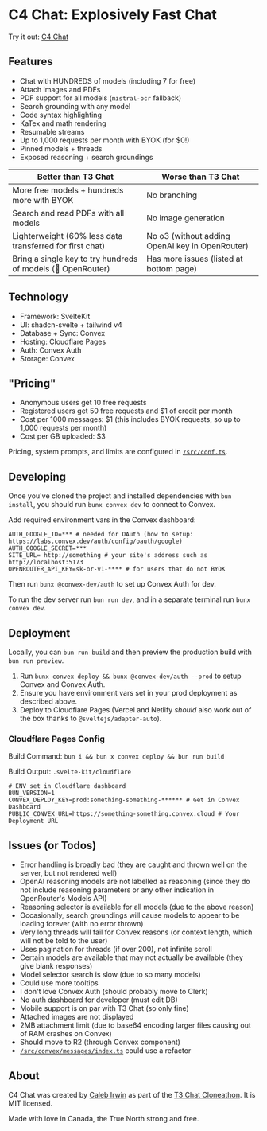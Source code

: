 # C4 Chat: Explosively Fast Chat

Try it out: [C4 Chat](https://c4-chat.calebirwin.ca/chat)

## Features

- Chat with HUNDREDS of models (including 7 for free)
- Attach images and PDFs
- PDF support for all models (`mistral-ocr` fallback)
- Search grounding with any model
- Code syntax highlighting
- KaTex and math rendering
- Resumable streams
- Up to 1,000 requests per month with BYOK (for $0!)
- Pinned models + threads
- Exposed reasoning + search groundings

| Better than T3 Chat | Worse than T3 Chat |
|----------|----------|
| More free models + hundreds more with BYOK   | No branching     | 
| Search and read PDFs with all models | No image generation     |
| Lighterweight (60% less data transferred for first chat)    | No o3 (without adding OpenAI key in OpenRouter)     |
| Bring a single key to try hundreds of models (🎉 OpenRouter)   | Has more issues (listed at bottom page)     |

## Technology

- Framework: SvelteKit
- UI: shadcn-svelte + tailwind v4
- Database + Sync: Convex
- Hosting: Cloudflare Pages
- Auth: Convex Auth
- Storage: Convex

## "Pricing"

- Anonymous users get 10 free requests
- Registered users get 50 free requests and $1 of credit per month
- Cost per 1000 messages: $1 (this includes BYOK requests, so up to 1,000 requests per month)
- Cost per GB uploaded: $3

Pricing, system prompts, and limits are configured in [`/src/conf.ts`](/src/conf.ts).

## Developing

Once you've cloned the project and installed dependencies with `bun install`, you should run `bunx convex dev` to connect to Convex.

Add required environment vars in the Convex dashboard:
```env
AUTH_GOOGLE_ID=*** # needed for OAuth (how to setup: https://labs.convex.dev/auth/config/oauth/google)
AUTH_GOOGLE_SECRET=***
SITE_URL= http://something # your site's address such as http://localhost:5173
OPENROUTER_API_KEY=sk-or-v1-**** # for users that do not BYOK
```

Then run `bunx @convex-dev/auth` to set up Convex Auth for dev.

To run the dev server run `bun run dev`, and in a separate terminal run `bunx convex dev`.

## Deployment

Locally, you can `bun run build` and then preview the production build with `bun run preview`.

1. Run `bunx convex deploy && bunx @convex-dev/auth --prod` to setup Convex and Convex Auth.
2. Ensure you have environment vars set in your prod deployment as described above.
3. Deploy to Cloudflare Pages (Vercel and Netlify _should_ also work out of the box thanks to `@sveltejs/adapter-auto`).

### Cloudflare Pages Config

Build Command: `bun i && bun x convex deploy && bun run build`

Build Output: `.svelte-kit/cloudflare`

```env
# ENV set in Cloudflare dashboard
BUN_VERSION=1
CONVEX_DEPLOY_KEY=prod:something-something-****** # Get in Convex Dashboard
PUBLIC_CONVEX_URL=https://something-something.convex.cloud # Your Deployment URL
```



## Issues (or Todos)

- Error handling is broadly bad (they are caught and thrown well on the server, but not rendered well)
- OpenAI reasoning models are not labelled as reasoning (since they do not include reasoning parameters or any other indication in OpenRouter's Models API)
- Reasoning selector is available for all models (due to the above reason)
- Occasionally, search groundings will cause models to appear to be loading forever (with no error thrown)
- Very long threads will fail for Convex reasons (or context length, which will not be told to the user)
- Uses pagination for threads (if over 200), not infinite scroll
- Certain models are available that may not actually be available (they give blank responses)
- Model selector search is slow (due to so many models)
- Could use more tooltips
- I don't love Convex Auth (should probably move to Clerk)
- No auth dashboard for developer (must edit DB)
- Mobile support is on par with T3 Chat (so only fine)
- Attached images are not displayed
- 2MB attachment limit (due to base64 encoding larger files causing out of RAM crashes on Convex)
- Should move to R2 (through Convex component)
- [`/src/convex/messages/index.ts`](/src/convex/messages/index.ts) could use a refactor

## About

C4 Chat was created by [Caleb Irwin](https://calebirwin.ca/) as part of the [T3 Chat Cloneathon](https://cloneathon.t3.chat/register). It is MIT licensed.

Made with love in Canada, the True North strong and free.
